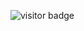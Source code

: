 ![visitor badge](https://visitor-badge.laobi.icu/badge?page_id=merlovelace.&left_color=pink&right_color=purple) 
